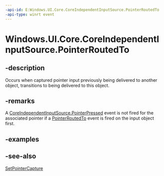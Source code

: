 ```yaml
---
-api-id: E:Windows.UI.Core.CoreIndependentInputSource.PointerRoutedTo
-api-type: winrt event
---
```


# Windows.UI.Core.CoreIndependentInputSource.PointerRoutedTo

<!--
public event Windows.Foundation.TypedEventHandler<Windows.UI.Core.ICorePointerRedirector,Windows.UI.Core.PointerEventArgs> PointerRoutedTo;
-->

## -description

Occurs when captured pointer input previously being delivered to another object, transitions to being delivered to this object.

## -remarks

A [CoreIndependentInputSource.PointerPressed](coreindependentinputsource_pointerpressed.md) event is not fired for the associated pointer if a [PointerRoutedTo](coreindependentinputsource_pointerroutedto.md) event is fired on the input object first.

## -examples

## -see-also

[SetPointerCapture](icorewindow_setpointercapture_651539121.md)
